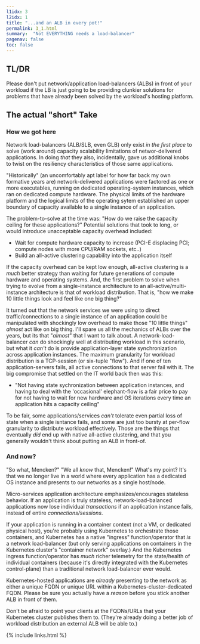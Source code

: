 ```yaml
---
l1idx: 3
l2idx: 1
title: "...and an ALB in every pot!"
permalink: 3_1.html
summary:  "Not EVERYTHING needs a load-balancer"
pagenav: false
toc: false
---
```


## TL/DR

Please don't put network/application load-balancers (ALBs) in front of your workload if the LB is just going to be providing clunkier solutions for problems that have already been solved by the workload's hosting platform.

## The actual "short" Take

### How we got here

Network load-balancers (ALB/SLB, even GLB) only exist *in the first place* to solve (work around) capacity scalability limitations of networ-delivered applications.  In doing *that* they also, incidentally, gave us additional knobs to twist on the resiliency characteristics of those same applications.

"Historically" (an uncomfortably apt label for how far back my own formative years are) network-delivered applications were factored as one or more executables, running on dedicated operating-system instances, which ran on dedicated compute hardware.  The physical limits of the hardware platform and the logical limits of the operating sytem established an upper boundary of capacity available to a single instance of an application.

The problem-to-solve at the time was:  "How do we raise the capacity ceiling for these applications?"  Potential solutions that took to long, or would introduce unacceptable capacity overhead included:
   - Wait for compute hardware capacity to increase (PCI-E displacing PCI; compute nodes with more CPU/RAM sockets, etc..)
   - Build an all-active clustering capability into the application itself

If the capacity overhead can be kept low enough, all-active clustering is a *much* better strategy than waiting for future generations of compute hardware and operating systems.  And, the first problem to solve when trying to evolve from a single-instance architecture to an all-active/multi-instance architecture is that of workload distribution.  That is, "how we make 10 little things look and feel like one big thing?"

It turned out that the network services we were using to direct traffic/connections to a single instance of an application could be manipulated with shockingly low overhead to make those "10 little things" *almost* act like on big thing.  I'll spare us all the mechanics of ALBs over the years, but its that "*almost*" that I want to talk about.  A network-load-balancer *can* do shockingly well at distributing workload in this scenario, but what it *can't* do is provide application-layer state synchronization across application instances.  The maximum granularity for workload distribution is a TCP-session (or six-tuple "flow").  And if one of ten application-servers fails, all active connections to that server fail with it.  The big compromise that settled on the IT world back then was this:
  - "Not having state sychronization between application instances, and having to deal with the 'occasional' elephant-flow is a fair price to pay for not having to wait for new hardware and OS iterations every time an application hits a capacity ceiling"

To be fair, some applications/services *can't* tolerate even partial loss of state when a single isntance fails, and some are just too bursty at per-flow granularity to distribute workload effectively.  Those are the things that eventually *did* end up with native all-active clustering, and that you generally wouldn't think about putting an ALB in front-of.

### And now?

"So what, Mencken?"  "We all *know* that, Mencken!"  What's my point?  It's that we no longer live in a world where every application has a dedicated OS instance and presents to our networks as a single host/node.

Micro-services application architecture emphasizes/encourages stateless behavior.  If an application is truly stateless, network-load-balanced applications now lose individual *transactions* if an application instance fails, instead of entire *connections/sessions*.

If your application is running in a container context (not a VM, or dedicated physical host), you're probably using Kubernetes to orchestrate those containers, and Kubernetes has a native "ingress" function/operator that *is* a network load-balancer (but only serving applications on containers in the Kubernetes cluster's "container network" overlay.)  And the Kubernetes ingress function/operator has *much* richer telemetry for the state/health of individual containers (because it's directly integrated with the Kubernetes control-plane) than a traditional network load-balancer ever would.

Kubernetes-hosted applications are *already* presenting to the network as either a unique FQDN or unique URL within a Kubernetes-cluster-dedicated FQDN.  Please be sure you actually have a *reason* before you stick another ALB in front of them.

Don't be afraid to point your clients at the FQDNs/URLs that your Kubernetes cluster publishes them to.  (They're already doing a better job of workload distribution an external ALB will be able to.)

{% include links.html %}